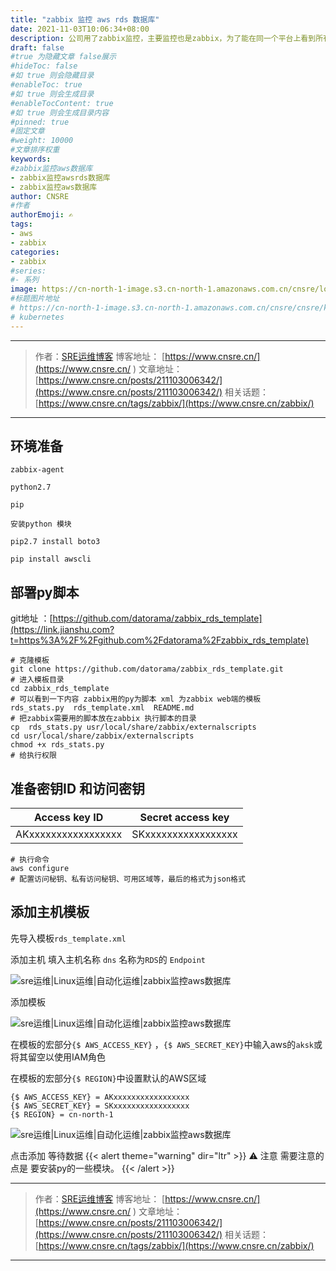 ```yaml
---
title: "zabbix 监控 aws rds 数据库"
date: 2021-11-03T10:06:34+08:00
description: 公司用了zabbix监控，主要监控也是zabbix，为了能在同一个平台上看到所有的服务信息，需要用zabbix 监控 aws rds 数据库。
draft: false
#true 为隐藏文章 false展示
#hideToc: false
#如 true 则会隐藏目录
#enableToc: true
#如 true 则会生成目录
#enableTocContent: true
#如 true 则会生成目录内容
#pinned: true  
#固定文章
#weight: 10000
#文章排序权重
keywords:
#zabbix监控aws数据库
- zabbix监控awsrds数据库
- zabbix监控aws数据库
author: CNSRE    
#作者
authorEmoji: ✍
tags:
- aws
- zabbix
categories:
- zabbix
#series:
#- 系列
image: https://cn-north-1-image.s3.cn-north-1.amazonaws.com.cn/cnsre/logo/zabbix.png
#标题图片地址
# https://cn-north-1-image.s3.cn-north-1.amazonaws.com.cn/cnsre/cnsre/kubernetes.png
# kubernetes
---
```

- - -
> 作者：[SRE运维博客](https://www.cnsre.cn/ )
> 博客地址： [https://www.cnsre.cn/](https://www.cnsre.cn/ ) 
> 文章地址：[https://www.cnsre.cn/posts/211103006342/](https://www.cnsre.cn/posts/211103006342/)
> 相关话题：[https://www.cnsre.cn/tags/zabbix/](https://www.cnsre.cn/zabbix/)
- - -
## 环境准备

```
zabbix-agent 

python2.7 

pip 

安装python 模块 

pip2.7 install boto3  

pip install awscli
```



## 部署py脚本

git地址  ：[https://github.com/datorama/zabbix_rds_template](https://link.jianshu.com?t=https%3A%2F%2Fgithub.com%2Fdatorama%2Fzabbix_rds_template)

```
# 克隆模板
git clone https://github.com/datorama/zabbix_rds_template.git
# 进入模板目录
cd zabbix_rds_template
# 可以看到一下内容 zabbix用的py为脚本 xml 为zabbix web端的模板
rds_stats.py  rds_template.xml  README.md
# 把zabbix需要用的脚本放在zabbix 执行脚本的目录
cp  rds_stats.py usr/local/share/zabbix/externalscripts 
cd usr/local/share/zabbix/externalscripts 
chmod +x rds_stats.py 
# 给执行权限
```

## 准备密钥ID 和访问密钥

| Access key ID       | Secret access key   |
| ------------------- | ------------------- |
| AKxxxxxxxxxxxxxxxxx | SKxxxxxxxxxxxxxxxxx |

```
# 执行命令 
aws configure  
# 配置访问秘钥、私有访问秘钥、可用区域等，最后的格式为json格式
```
<script async src="https://pagead2.googlesyndication.com/pagead/js/adsbygoogle.js?client=ca-pub-4855142804875926"
     crossorigin="anonymous"></script>
<ins class="adsbygoogle"
     style="display:block; text-align:center;"
     data-ad-layout="in-article"
     data-ad-format="fluid"
     data-ad-client="ca-pub-4855142804875926"
     data-ad-slot="5670838583"></ins>
<script>
     (adsbygoogle = window.adsbygoogle || []).push({});
</script>


## 添加主机模板

先导入模板`rds_template.xml`

添加主机 填入主机名称 `dns` 名称为`RDS`的 `Endpoint`

![sre运维|Linux运维|自动化运维|zabbix监控aws数据库](https://cn-north-1-image.s3.cn-north-1.amazonaws.com.cn/cnsre/cnsre/20211103095922.png)

添加模板 

![sre运维|Linux运维|自动化运维|zabbix监控aws数据库](https://cn-north-1-image.s3.cn-north-1.amazonaws.com.cn/cnsre/cnsre/20211103100514.png)

在模板的宏部分`{$ AWS_ACCESS_KEY}` ，`{$ AWS_SECRET_KEY}`中输入aws的`aksk`或将其留空以使用IAM角色

在模板的宏部分`{$ REGION}`中设置默认的AWS区域

```
{$ AWS_ACCESS_KEY} = AKxxxxxxxxxxxxxxxxx
{$ AWS_SECRET_KEY} = SKxxxxxxxxxxxxxxxxx
{$ REGION} = cn-north-1
```

![sre运维|Linux运维|自动化运维|zabbix监控aws数据库](https://cn-north-1-image.s3.cn-north-1.amazonaws.com.cn/cnsre/cnsre/20211103100507.png)

点击添加  等待数据
{{< alert theme="warning" dir="ltr" >}} 
⚠️ 注意
需要注意的点是  要安装py的一些模块。
{{< /alert >}}


- - -
> 作者：[SRE运维博客](https://www.cnsre.cn/ )
> 博客地址： [https://www.cnsre.cn/](https://www.cnsre.cn/ ) 
> 文章地址：[https://www.cnsre.cn/posts/211103006342/](https://www.cnsre.cn/posts/211103006342/)
> 相关话题：[https://www.cnsre.cn/tags/zabbix/](https://www.cnsre.cn/zabbix/)
- - -

